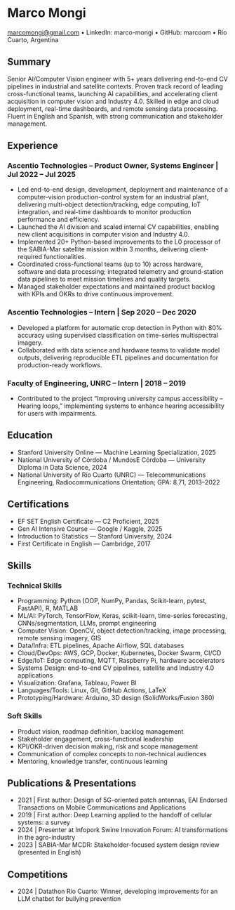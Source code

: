 # Marco Mongi
marcomongi@gmail.com • LinkedIn: marco-mongi • GitHub: marcoom • Río Cuarto, Argentina

## Summary
Senior AI/Computer Vision engineer with 5+ years delivering end-to-end CV pipelines in industrial and satellite contexts. Proven track record of leading cross-functional teams, launching AI capabilities, and accelerating client acquisition in computer vision and Industry 4.0. Skilled in edge and cloud deployment, real-time dashboards, and remote sensing data processing. Fluent in English and Spanish, with strong communication and stakeholder management.

## Experience

### Ascentio Technologies – Product Owner, Systems Engineer | Jul 2022 – Jul 2025
- Led end-to-end design, development, deployment and maintenance of a computer-vision production-control system for an industrial plant, delivering multi-object detection/tracking, edge computing, IoT integration, and real-time dashboards to monitor production performance and efficiency.
- Launched the AI division and scaled internal CV capabilities, enabling new client acquisitions in computer vision and Industry 4.0.
- Implemented 20+ Python-based improvements to the L0 processor of the SABIA-Mar satellite mission within 3 months, delivering client-required functionalities.
- Coordinated cross-functional teams (up to 10) across hardware, software and data processing; integrated telemetry and ground-station data pipelines to meet mission timelines and quality targets.
- Managed stakeholder expectations and maintained product backlog with KPIs and OKRs to drive continuous improvement.

### Ascentio Technologies – Intern | Sep 2020 – Dec 2020
- Developed a platform for automatic crop detection in Python with 80% accuracy using supervised classification on time-series multispectral imagery.
- Collaborated with data science and hardware teams to validate model outputs, delivering reproducible ETL pipelines and documentation for production-ready workflows.

### Faculty of Engineering, UNRC – Intern | 2018 – 2019
- Contributed to the project “Improving university campus accessibility – Hearing loops,” implementing systems to enhance hearing accessibility for users with impairments.

## Education
- Stanford University Online — Machine Learning Specialization, 2025
- National University of Córdoba / MundosE Córdoba — University Diploma in Data Science, 2024
- National University of Río Cuarto (UNRC) — Telecommunications Engineering, Radiocommunications Orientation; GPA: 8.71, 2013–2022

## Certifications
- EF SET English Certificate — C2 Proficient, 2025
- Gen AI Intensive Course — Google / Kaggle, 2025
- Introduction to Statistics — Stanford University, 2024
- First Certificate in English — Cambridge, 2017

## Skills

### Technical Skills
- Programming: Python (OOP, NumPy, Pandas, Scikit-learn, pytest, FastAPI), R, MATLAB
- ML/AI: PyTorch, TensorFlow, Keras, scikit-learn, time-series forecasting, CNNs/segmentation, LLMs, prompt engineering
- Computer Vision: OpenCV, object detection/tracking, image processing, remote sensing imagery, GIS
- Data/Infra: ETL pipelines, Apache Airflow, SQL databases
- Cloud/DevOps: AWS, GCP, Docker, Kubernetes, Docker Swarm, CI/CD
- Edge/IoT: Edge computing, MQTT, Raspberry Pi, hardware accelerators
- Systems Design: end-to-end CV pipelines, satellite and Industry 4.0 applications
- Visualization: Grafana, Tableau, Power BI
- Languages/Tools: Linux, Git, GitHub Actions, LaTeX
- Prototyping/Hardware: Arduino, 3D design (SolidWorks/Fusion 360)

### Soft Skills
- Product vision, roadmap definition, backlog management
- Stakeholder engagement, cross-functional leadership
- KPI/OKR-driven decision making, risk and scope management
- Communication of complex concepts to non-technical audiences
- Mentoring, knowledge transfer, continuous learning

## Publications & Presentations
- 2021 | First author: Design of 5G-oriented patch antennas, EAI Endorsed Transactions on Mobile Communications and Applications
- 2019 | First author: Deep Learning applied to the handoff of cellular systems: a survey
- 2024 | Presenter at Infopork Swine Innovation Forum: AI transformations in the agro-industry
- 2023 | SABIA-Mar MCDR: Stakeholder-focused system design review (presented in English)

## Competitions
- 2024 | Datathon Río Cuarto: Winner, developing improvements for an LLM chatbot for bullying prevention